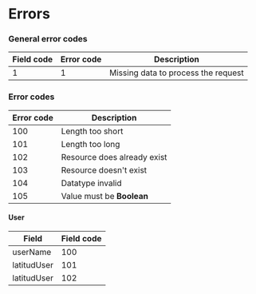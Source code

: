 # Errors

### General error codes
|Field code|Error code|Description|
|---|---|---|
|1|1|Missing data to process the request|

### Error codes
|Error code|Description|
|---|---|
|100|Length too short|
|101|Length too long|
|102|Resource does already exist|
|103|Resource doesn't exist|
|104|Datatype invalid|
|105|Value must be **Boolean**|

#### User
|Field|Field code|
|---|---|
|userName|100|
|latitudUser|101|
|latitudUser|102|